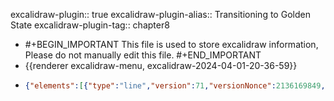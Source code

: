 excalidraw-plugin:: true
excalidraw-plugin-alias:: Transitioning to Golden State
excalidraw-plugin-tag:: chapter8

- #+BEGIN_IMPORTANT
  This file is used to store excalidraw information, Please do not manually edit this file.
  #+END_IMPORTANT
- {{renderer excalidraw-menu, excalidraw-2024-04-01-20-36-59}}
- ```json
  {"elements":[{"type":"line","version":71,"versionNonce":2136169849,"isDeleted":false,"id":"juN5anPYD7l2ZlO9MeJsu","fillStyle":"solid","strokeWidth":2,"strokeStyle":"solid","roughness":1,"opacity":100,"angle":0,"x":333.9742212096602,"y":106.06996313567782,"strokeColor":"#1e1e1e","backgroundColor":"transparent","width":0,"height":440.9593963623047,"seed":1201225175,"groupIds":[],"frameId":null,"roundness":{"type":2},"boundElements":[],"updated":1711996875653,"link":null,"locked":false,"startBinding":null,"endBinding":null,"lastCommittedPoint":null,"startArrowhead":null,"endArrowhead":null,"points":[[0,0],[0,440.9593963623047]]},{"type":"line","version":135,"versionNonce":1479938711,"isDeleted":false,"id":"15Yacxc-Sq_MjGbnGjL7S","fillStyle":"solid","strokeWidth":2,"strokeStyle":"solid","roughness":1,"opacity":100,"angle":0,"x":332.4266137877852,"y":548.4022843026701,"strokeColor":"#1e1e1e","backgroundColor":"transparent","width":542.4699401855469,"height":0,"seed":2139187959,"groupIds":[],"frameId":null,"roundness":{"type":2},"boundElements":[],"updated":1711996875653,"link":null,"locked":false,"startBinding":null,"endBinding":null,"lastCommittedPoint":null,"startArrowhead":null,"endArrowhead":null,"points":[[0,0],[542.4699401855469,0]]},{"type":"text","version":20,"versionNonce":2077967961,"isDeleted":false,"id":"opSipbpRJkOAyX2jGI7hc","fillStyle":"solid","strokeWidth":2,"strokeStyle":"solid","roughness":1,"opacity":100,"angle":0,"x":861.4642333984375,"y":575.3224601745605,"strokeColor":"#1e1e1e","backgroundColor":"transparent","width":44.05995178222656,"height":25,"seed":1597676185,"groupIds":[],"frameId":null,"roundness":null,"boundElements":[],"updated":1711996875653,"link":null,"locked":false,"fontSize":20,"fontFamily":1,"text":"Time","textAlign":"left","verticalAlign":"top","containerId":null,"originalText":"Time","lineHeight":1.25,"baseline":17},{"type":"text","version":3,"versionNonce":925214647,"isDeleted":true,"id":"md8c7wsSuKYVM3VOGIOYX","fillStyle":"solid","strokeWidth":2,"strokeStyle":"solid","roughness":1,"opacity":100,"angle":0,"x":429,"y":102.0012321472168,"strokeColor":"#1e1e1e","backgroundColor":"transparent","width":9.999984741210938,"height":25,"seed":641598807,"groupIds":[],"frameId":null,"roundness":null,"boundElements":[],"updated":1711996875653,"link":null,"locked":false,"fontSize":20,"fontFamily":1,"text":"","textAlign":"left","verticalAlign":"top","containerId":null,"originalText":"","lineHeight":1.25,"baseline":17},{"type":"text","version":190,"versionNonce":1966281529,"isDeleted":false,"id":"J8gT07yLBD1dxsO2rWXoX","fillStyle":"solid","strokeWidth":2,"strokeStyle":"solid","roughness":1,"opacity":100,"angle":0,"x":391.61370849609375,"y":91.63517379760742,"strokeColor":"#1e1e1e","backgroundColor":"transparent","width":422.88580322265625,"height":35,"seed":1369799225,"groupIds":[],"frameId":null,"roundness":null,"boundElements":[],"updated":1711996875653,"link":null,"locked":false,"fontSize":28,"fontFamily":1,"text":"Transitioning from k* > k* gold","textAlign":"left","verticalAlign":"top","containerId":null,"originalText":"Transitioning from k* > k* gold","lineHeight":1.25,"baseline":24},{"type":"text","version":6,"versionNonce":2040895703,"isDeleted":true,"id":"c9P14XyGlI1qelhLyWoRk","fillStyle":"solid","strokeWidth":2,"strokeStyle":"solid","roughness":1,"opacity":100,"angle":0,"x":226,"y":137.0012321472168,"strokeColor":"#1e1e1e","backgroundColor":"transparent","width":9.999984741210938,"height":25,"seed":345057015,"groupIds":[],"frameId":null,"roundness":null,"boundElements":[],"updated":1711996875653,"link":null,"locked":false,"fontSize":20,"fontFamily":1,"text":"","textAlign":"left","verticalAlign":"top","containerId":null,"originalText":"","lineHeight":1.25,"baseline":17},{"type":"text","version":20,"versionNonce":264127513,"isDeleted":false,"id":"_6U_hiLybi78jAUAE-2Cf","fillStyle":"solid","strokeWidth":2,"strokeStyle":"solid","roughness":1,"opacity":100,"angle":0,"x":202.0352020263672,"y":192.36729049682617,"strokeColor":"#1e1e1e","backgroundColor":"transparent","width":94.21989440917969,"height":25,"seed":709575095,"groupIds":[],"frameId":null,"roundness":null,"boundElements":[],"updated":1711996875653,"link":null,"locked":false,"fontSize":20,"fontFamily":1,"text":"Output, y","textAlign":"left","verticalAlign":"top","containerId":null,"originalText":"Output, y","lineHeight":1.25,"baseline":17},{"type":"text","version":88,"versionNonce":88761847,"isDeleted":false,"id":"29akBIaubgjmqdpfroJjB","fillStyle":"solid","strokeWidth":2,"strokeStyle":"solid","roughness":1,"opacity":100,"angle":0,"x":154.93597412109375,"y":301.1976127624512,"strokeColor":"#1e1e1e","backgroundColor":"transparent","width":139.31985473632812,"height":25,"seed":1163291607,"groupIds":[],"frameId":null,"roundness":null,"boundElements":[],"updated":1711996875653,"link":null,"locked":false,"fontSize":20,"fontFamily":1,"text":"Consumption, c","textAlign":"left","verticalAlign":"top","containerId":null,"originalText":"Consumption, c","lineHeight":1.25,"baseline":17},{"type":"text","version":53,"versionNonce":393238777,"isDeleted":false,"id":"hS3WhwJHH_FSSgUK-ATON","fillStyle":"solid","strokeWidth":2,"strokeStyle":"solid","roughness":1,"opacity":100,"angle":0,"x":168.9359588623047,"y":412.9297294616699,"strokeColor":"#1e1e1e","backgroundColor":"transparent","width":127.55987548828125,"height":25,"seed":969845529,"groupIds":[],"frameId":null,"roundness":null,"boundElements":[],"updated":1711996875653,"link":null,"locked":false,"fontSize":20,"fontFamily":1,"text":"Investment, i","textAlign":"left","verticalAlign":"top","containerId":null,"originalText":"Investment, i","lineHeight":1.25,"baseline":17},{"type":"line","version":95,"versionNonce":421039895,"isDeleted":false,"id":"uU-HMQhT0Hlv9VSGS6nN1","fillStyle":"solid","strokeWidth":2,"strokeStyle":"solid","roughness":1,"opacity":100,"angle":0,"x":334.08538818359375,"y":312.8187675476074,"strokeColor":"#f08c00","backgroundColor":"transparent","width":109.037353515625,"height":0,"seed":1492681753,"groupIds":[],"frameId":null,"roundness":{"type":2},"boundElements":[],"updated":1711996875653,"link":null,"locked":false,"startBinding":null,"endBinding":null,"lastCommittedPoint":null,"startArrowhead":null,"endArrowhead":null,"points":[[0,0],[109.037353515625,0]]},{"type":"line","version":58,"versionNonce":231526873,"isDeleted":false,"id":"m8JBL-Pmc--HHABRg4Ciw","fillStyle":"solid","strokeWidth":2,"strokeStyle":"solid","roughness":1,"opacity":100,"angle":0,"x":335.9872131347656,"y":427.5615653991699,"strokeColor":"#e03131","backgroundColor":"transparent","width":105.23373413085938,"height":0,"seed":1142810489,"groupIds":[],"frameId":null,"roundness":{"type":2},"boundElements":[],"updated":1711996875653,"link":null,"locked":false,"startBinding":null,"endBinding":null,"lastCommittedPoint":null,"startArrowhead":null,"endArrowhead":null,"points":[[0,0],[105.23373413085938,0]]},{"type":"line","version":63,"versionNonce":528782391,"isDeleted":false,"id":"Zs_QYuapP-aNR7kxUkvNs","fillStyle":"solid","strokeWidth":2,"strokeStyle":"solid","roughness":1,"opacity":100,"angle":0,"x":334.7193298339844,"y":206.3171501159668,"strokeColor":"#1971c2","backgroundColor":"transparent","width":108.40341186523438,"height":0,"seed":1331741367,"groupIds":[],"frameId":null,"roundness":{"type":2},"boundElements":[],"updated":1711996875653,"link":null,"locked":false,"startBinding":null,"endBinding":null,"lastCommittedPoint":null,"startArrowhead":null,"endArrowhead":null,"points":[[0,0],[108.40341186523438,0]]},{"type":"line","version":144,"versionNonce":2011639481,"isDeleted":false,"id":"kUxk6hSDWogRwc43GZN47","fillStyle":"solid","strokeWidth":2,"strokeStyle":"dotted","roughness":1,"opacity":100,"angle":0,"x":442.48883056640625,"y":133.41425704956055,"strokeColor":"#1e1e1e","backgroundColor":"transparent","width":1.1368683772161603e-13,"height":411.42584228515625,"seed":453967703,"groupIds":[],"frameId":null,"roundness":{"type":2},"boundElements":[],"updated":1711996875653,"link":null,"locked":false,"startBinding":null,"endBinding":null,"lastCommittedPoint":null,"startArrowhead":null,"endArrowhead":null,"points":[[0,0],[-1.1368683772161603e-13,411.42584228515625]]},{"type":"text","version":64,"versionNonce":1081275735,"isDeleted":false,"id":"fQ361w8s4nFE6884JzBR4","fillStyle":"solid","strokeWidth":2,"strokeStyle":"dotted","roughness":1,"opacity":100,"angle":0,"x":363.3116455078125,"y":565.6884880065918,"strokeColor":"#1e1e1e","backgroundColor":"transparent","width":222.45973205566406,"height":25,"seed":1460527801,"groupIds":[],"frameId":null,"roundness":null,"boundElements":[],"updated":1711996875653,"link":null,"locked":false,"fontSize":20,"fontFamily":1,"text":"saving rate is reduced","textAlign":"left","verticalAlign":"top","containerId":null,"originalText":"saving rate is reduced","lineHeight":1.25,"baseline":17},{"type":"freedraw","version":84,"versionNonce":1818423193,"isDeleted":true,"id":"Aqa-cojV6XEaY1jesbtLu","fillStyle":"solid","strokeWidth":2,"strokeStyle":"dotted","roughness":1,"opacity":100,"angle":0,"x":441.8548889160156,"y":206.3171501159668,"strokeColor":"#1971c2","backgroundColor":"transparent","width":162.28817749023438,"height":38.67022705078125,"seed":1136039129,"groupIds":[],"frameId":null,"roundness":null,"boundElements":[],"updated":1711996875653,"link":null,"locked":false,"points":[[0,0],[0.633941650390625,0],[1.90179443359375,1.2678680419921875],[1.90179443359375,1.9018096923828125],[2.535736083984375,3.1696929931640625],[2.535736083984375,3.803619384765625],[3.169677734375,4.43756103515625],[3.169677734375,5.071502685546875],[3.803619384765625,5.7054443359375],[4.43756103515625,6.9733123779296875],[5.071502685546875,7.6072540283203125],[5.7054443359375,8.241195678710938],[6.339385986328125,8.8751220703125],[6.973297119140625,9.509063720703125],[7.60723876953125,10.14300537109375],[8.241180419921875,10.776947021484375],[9.509063720703125,12.044815063476562],[10.776947021484375,13.312698364257812],[11.410888671875,13.946640014648438],[13.946624755859375,14.58056640625],[15.214508056640625,16.482391357421875],[16.482391357421875,17.1163330078125],[17.1163330078125,17.750259399414062],[17.750244140625,17.750259399414062],[18.384185791015625,18.384201049804688],[19.01812744140625,19.018142700195312],[20.2860107421875,19.652084350585938],[20.919952392578125,20.2860107421875],[21.55389404296875,20.2860107421875],[22.82177734375,21.55389404296875],[23.4556884765625,21.55389404296875],[25.991455078125,22.821762084960938],[28.527191162109375,24.723587036132812],[30.42901611328125,25.357528686523438],[32.330841064453125,25.991455078125],[32.96478271484375,25.991455078125],[33.598724365234375,25.991455078125],[34.8665771484375,26.625396728515625],[36.768402099609375,27.893280029296875],[38.67022705078125,27.893280029296875],[41.83990478515625,29.161148071289062],[45.009613037109375,29.161148071289062],[45.643524169921875,29.161148071289062],[46.911407470703125,29.161148071289062],[48.813232421875,29.161148071289062],[50.71502685546875,29.161148071289062],[51.348968505859375,29.161148071289062],[53.25079345703125,29.161148071289062],[60.22412109375,29.161148071289062],[62.12591552734375,29.795074462890625],[62.759857177734375,29.795074462890625],[67.83135986328125,31.062957763671875],[75.43862915039062,32.330841064453125],[77.97439575195312,32.330841064453125],[80.51016235351562,33.598724365234375],[82.41195678710938,33.598724365234375],[85.58163452148438,33.598724365234375],[90.01919555664062,34.866607666015625],[93.82284545898438,35.500518798828125],[96.99252319335938,36.13446044921875],[97.62643432617188,36.13446044921875],[102.69796752929688,36.13446044921875],[105.86764526367188,38.036285400390625],[108.40341186523438,38.036285400390625],[110.93917846679688,38.036285400390625],[111.57308959960938,38.67022705078125],[120.44821166992188,38.67022705078125],[121.08218383789062,38.67022705078125],[124.25186157226562,38.67022705078125],[125.51974487304688,38.67022705078125],[129.32339477539062,38.67022705078125],[132.49307250976562,38.67022705078125],[135.66275024414062,38.67022705078125],[137.56454467773438,38.67022705078125],[140.10031127929688,38.67022705078125],[152.14517211914062,38.67022705078125],[154.04696655273438,38.67022705078125],[157.85055541992188,38.67022705078125],[159.11843872070312,38.67022705078125],[161.02029418945312,38.67022705078125],[162.28817749023438,38.67022705078125],[162.28817749023438,38.67022705078125]],"lastCommittedPoint":null,"simulatePressure":true,"pressures":[]},{"type":"line","version":209,"versionNonce":1246859799,"isDeleted":false,"id":"zzQYdNodqTs6CIqOg-JeH","fillStyle":"solid","strokeWidth":2,"strokeStyle":"solid","roughness":1,"opacity":100,"angle":0,"x":444.390625,"y":207.58501815795898,"strokeColor":"#1971c2","backgroundColor":"transparent","width":484.3287353515625,"height":38.03630065917969,"seed":1634964601,"groupIds":[],"frameId":null,"roundness":{"type":2},"boundElements":[],"updated":1711996898416,"link":null,"locked":false,"startBinding":null,"endBinding":null,"lastCommittedPoint":null,"startArrowhead":null,"endArrowhead":null,"points":[[0,0],[192.71722412109375,38.03630065917969],[484.3287353515625,38.03630065917969]]},{"type":"text","version":2,"versionNonce":200264375,"isDeleted":true,"id":"uai2rDwaHi-0_Cht7M4ws","fillStyle":"solid","strokeWidth":2,"strokeStyle":"dotted","roughness":1,"opacity":100,"angle":0,"x":928,"y":246.0012321472168,"strokeColor":"#1971c2","backgroundColor":"transparent","width":9.999984741210938,"height":25,"seed":1805204599,"groupIds":[],"frameId":null,"roundness":null,"boundElements":[],"updated":1711996893660,"link":null,"locked":false,"fontSize":20,"fontFamily":1,"text":"","textAlign":"left","verticalAlign":"top","containerId":null,"originalText":"","lineHeight":1.25,"baseline":17},{"type":"line","version":83,"versionNonce":1036158841,"isDeleted":false,"id":"IajtGZO7TmbN6SKXv_khQ","fillStyle":"solid","strokeWidth":2,"strokeStyle":"solid","roughness":1,"opacity":100,"angle":0,"x":446.2924499511719,"y":314.7205619812012,"strokeColor":"#f08c00","backgroundColor":"transparent","width":0,"height":36.13446044921875,"seed":59193431,"groupIds":[],"frameId":null,"roundness":{"type":2},"boundElements":[],"updated":1711996914591,"link":null,"locked":false,"startBinding":null,"endBinding":null,"lastCommittedPoint":null,"startArrowhead":null,"endArrowhead":null,"points":[[0,0],[0,-36.13446044921875]]},{"type":"line","version":245,"versionNonce":1741081273,"isDeleted":false,"id":"AEXa_QOIOcYZwGLU16ip1","fillStyle":"solid","strokeWidth":2,"strokeStyle":"solid","roughness":1,"opacity":100,"angle":0,"x":447.5603332519531,"y":279.85395431518555,"strokeColor":"#f08c00","backgroundColor":"transparent","width":470.3821105957031,"height":20.286041259765625,"seed":815226295,"groupIds":[],"frameId":null,"roundness":{"type":2},"boundElements":[],"updated":1711996932158,"link":null,"locked":false,"startBinding":null,"endBinding":null,"lastCommittedPoint":null,"startArrowhead":null,"endArrowhead":null,"points":[[0,0],[94.45675659179688,20.286041259765625],[470.3821105957031,19.652099609375]]},{"type":"line","version":83,"versionNonce":812703415,"isDeleted":false,"id":"7fSmd0cGLD5a_hBrF_JuW","fillStyle":"solid","strokeWidth":2,"strokeStyle":"dotted","roughness":1,"opacity":100,"angle":0,"x":446.2924499511719,"y":312.1848258972168,"strokeColor":"#f08c00","backgroundColor":"transparent","width":484.9626770019531,"height":0,"seed":454832249,"groupIds":[],"frameId":null,"roundness":{"type":2},"boundElements":[],"updated":1711996941008,"link":null,"locked":false,"startBinding":null,"endBinding":null,"lastCommittedPoint":null,"startArrowhead":null,"endArrowhead":null,"points":[[0,0],[484.9626770019531,0]]},{"type":"line","version":90,"versionNonce":1996861177,"isDeleted":false,"id":"7THJY1-dOR-LBOzQz9rYA","fillStyle":"solid","strokeWidth":2,"strokeStyle":"dotted","roughness":1,"opacity":100,"angle":0,"x":446.9263916015625,"y":205.04926681518555,"strokeColor":"#1971c2","backgroundColor":"transparent","width":485.59661865234375,"height":0,"seed":812899575,"groupIds":[],"frameId":null,"roundness":{"type":2},"boundElements":[],"updated":1711996948041,"link":null,"locked":false,"startBinding":null,"endBinding":null,"lastCommittedPoint":null,"startArrowhead":null,"endArrowhead":null,"points":[[0,0],[485.59661865234375,0]]},{"type":"line","version":50,"versionNonce":631264599,"isDeleted":false,"id":"-cWkBZ_Sq0Z48hUNGc0fW","fillStyle":"solid","strokeWidth":2,"strokeStyle":"dotted","roughness":1,"opacity":100,"angle":0,"x":444.390625,"y":429.4633598327637,"strokeColor":"#e03131","backgroundColor":"transparent","width":485.59661865234375,"height":0,"seed":1721697465,"groupIds":[],"frameId":null,"roundness":{"type":2},"boundElements":[],"updated":1711996954792,"link":null,"locked":false,"startBinding":null,"endBinding":null,"lastCommittedPoint":null,"startArrowhead":null,"endArrowhead":null,"points":[[0,0],[485.59661865234375,0]]},{"type":"line","version":30,"versionNonce":1796918745,"isDeleted":false,"id":"_4ixX-XE3jUIgB0S0I-tV","fillStyle":"solid","strokeWidth":2,"strokeStyle":"solid","roughness":1,"opacity":100,"angle":0,"x":443.7566833496094,"y":429.4633598327637,"strokeColor":"#e03131","backgroundColor":"transparent","width":0,"height":37.402374267578125,"seed":300821399,"groupIds":[],"frameId":null,"roundness":{"type":2},"boundElements":[],"updated":1711996963325,"link":null,"locked":false,"startBinding":null,"endBinding":null,"lastCommittedPoint":null,"startArrowhead":null,"endArrowhead":null,"points":[[0,0],[0,37.402374267578125]]},{"type":"line","version":102,"versionNonce":216001305,"isDeleted":false,"id":"F5r5PF8O0XFpTcZrWpyC9","fillStyle":"solid","strokeWidth":2,"strokeStyle":"solid","roughness":1,"opacity":100,"angle":0,"x":443.7566833496094,"y":465.59785079956055,"strokeColor":"#e03131","backgroundColor":"transparent","width":492.5699157714844,"height":0,"seed":595212631,"groupIds":[],"frameId":null,"roundness":{"type":2},"boundElements":[],"updated":1711996971359,"link":null,"locked":false,"startBinding":null,"endBinding":null,"lastCommittedPoint":null,"startArrowhead":null,"endArrowhead":null,"points":[[0,0],[492.5699157714844,0]]},{"type":"text","version":357,"versionNonce":360356471,"isDeleted":false,"id":"WEZPKHc7m-RkDK3STVqpE","fillStyle":"solid","strokeWidth":2,"strokeStyle":"solid","roughness":1,"opacity":100,"angle":0,"x":477.59979248046875,"y":146.01829147338867,"strokeColor":"#2f9e44","backgroundColor":"transparent","width":589.0794677734375,"height":25,"seed":16506455,"groupIds":[],"frameId":null,"roundness":null,"boundElements":[],"updated":1711997175811,"link":null,"locked":false,"fontSize":20,"fontFamily":1,"text":"Note: decrease in s -> decrease of k* -> decrease of f(k*)","textAlign":"left","verticalAlign":"top","containerId":null,"originalText":"Note: decrease in s -> decrease of k* -> decrease of f(k*)","lineHeight":1.25,"baseline":17},{"type":"text","version":55,"versionNonce":1691085369,"isDeleted":true,"id":"CE5Jv99C4gKjxOImhlz-G","fillStyle":"solid","strokeWidth":2,"strokeStyle":"solid","roughness":1,"opacity":100,"angle":0,"x":559.4045104980469,"y":278.8304557800293,"strokeColor":"#1971c2","backgroundColor":"transparent","width":526.5595092773438,"height":25,"seed":1174645049,"groupIds":[],"frameId":null,"roundness":null,"boundElements":[],"updated":1711997161587,"link":null,"locked":false,"fontSize":20,"fontFamily":1,"text":"Decrease in s -> dedcrease of k* -> decrease of f(k","textAlign":"left","verticalAlign":"top","containerId":null,"originalText":"Decrease in s -> dedcrease of k* -> decrease of f(k","lineHeight":1.25,"baseline":17},{"type":"text","version":2,"versionNonce":384378873,"isDeleted":true,"id":"DHwtqJEyAuZIS_jFM8aTH","fillStyle":"solid","strokeWidth":2,"strokeStyle":"solid","roughness":1,"opacity":100,"angle":0,"x":960.4045104980469,"y":222.8304557800293,"strokeColor":"#2f9e44","backgroundColor":"transparent","width":9.999984741210938,"height":25,"seed":574857785,"groupIds":[],"frameId":null,"roundness":null,"boundElements":[],"updated":1711997179300,"link":null,"locked":false,"fontSize":20,"fontFamily":1,"text":"","textAlign":"left","verticalAlign":"top","containerId":null,"originalText":"","lineHeight":1.25,"baseline":17},{"type":"text","version":11,"versionNonce":776411769,"isDeleted":false,"id":"5k54VF83t9iN04vXqI5vC","fillStyle":"solid","strokeWidth":2,"strokeStyle":"solid","roughness":1,"opacity":100,"angle":0,"x":960.4045104980469,"y":216.8304557800293,"strokeColor":"#1971c2","backgroundColor":"transparent","width":86.55989074707031,"height":25,"seed":2103973175,"groupIds":[],"frameId":null,"roundness":null,"boundElements":[],"updated":1711997185566,"link":null,"locked":false,"fontSize":20,"fontFamily":1,"text":"y = f(k*)","textAlign":"left","verticalAlign":"top","containerId":null,"originalText":"y = f(k*)","lineHeight":1.25,"baseline":17},{"type":"text","version":44,"versionNonce":702573913,"isDeleted":false,"id":"lGHRqJR8tfPV4w4U4ufcK","fillStyle":"solid","strokeWidth":2,"strokeStyle":"solid","roughness":1,"opacity":100,"angle":0,"x":936.1184997558594,"y":284.15168380737305,"strokeColor":"#f08c00","backgroundColor":"transparent","width":136.7798309326172,"height":25,"seed":793734103,"groupIds":[],"frameId":null,"roundness":null,"boundElements":[],"updated":1711997215801,"link":null,"locked":false,"fontSize":20,"fontFamily":1,"text":"c = f(k*) (1-s)","textAlign":"left","verticalAlign":"top","containerId":null,"originalText":"c = f(k*) (1-s)","lineHeight":1.25,"baseline":17},{"type":"text","version":33,"versionNonce":1379520953,"isDeleted":false,"id":"AXdEeIzPPk8sEp6pQmTV8","fillStyle":"solid","strokeWidth":2,"strokeStyle":"solid","roughness":1,"opacity":100,"angle":0,"x":947.6542663574219,"y":436.3214225769043,"strokeColor":"#e03131","backgroundColor":"transparent","width":92.41987609863281,"height":25,"seed":1511186425,"groupIds":[],"frameId":null,"roundness":null,"boundElements":[],"updated":1711997240840,"link":null,"locked":false,"fontSize":20,"fontFamily":1,"text":"i = sf(k*)","textAlign":"left","verticalAlign":"top","containerId":null,"originalText":"i = sf(k*)","lineHeight":1.25,"baseline":17},{"type":"line","version":181,"versionNonce":843273751,"isDeleted":false,"id":"SyWA6E6bYa_0nwt1uO59J","fillStyle":"solid","strokeWidth":2,"strokeStyle":"solid","roughness":1,"opacity":100,"angle":0,"x":372.6945276061447,"y":730.3299818391101,"strokeColor":"#1e1e1e","backgroundColor":"transparent","width":0,"height":440.9593963623047,"seed":1634663383,"groupIds":[],"frameId":null,"roundness":{"type":2},"boundElements":[],"updated":1711997260779,"link":null,"locked":false,"startBinding":null,"endBinding":null,"lastCommittedPoint":null,"startArrowhead":null,"endArrowhead":null,"points":[[0,0],[0,440.9593963623047]]},{"type":"line","version":245,"versionNonce":1975417655,"isDeleted":false,"id":"Kjc3cbY9j23h5iOIch0rF","fillStyle":"solid","strokeWidth":2,"strokeStyle":"solid","roughness":1,"opacity":100,"angle":0,"x":371.1469201842697,"y":1172.6623030061023,"strokeColor":"#1e1e1e","backgroundColor":"transparent","width":542.4699401855469,"height":0,"seed":334457079,"groupIds":[],"frameId":null,"roundness":{"type":2},"boundElements":[],"updated":1711997260779,"link":null,"locked":false,"startBinding":null,"endBinding":null,"lastCommittedPoint":null,"startArrowhead":null,"endArrowhead":null,"points":[[0,0],[542.4699401855469,0]]},{"type":"text","version":130,"versionNonce":618134615,"isDeleted":false,"id":"pgrIlAffWU_5VLQUBTmib","fillStyle":"solid","strokeWidth":2,"strokeStyle":"solid","roughness":1,"opacity":100,"angle":0,"x":900.1845397949219,"y":1199.5824788779928,"strokeColor":"#1e1e1e","backgroundColor":"transparent","width":44.05995178222656,"height":25,"seed":841298455,"groupIds":[],"frameId":null,"roundness":null,"boundElements":[],"updated":1711997260779,"link":null,"locked":false,"fontSize":20,"fontFamily":1,"text":"Time","textAlign":"left","verticalAlign":"top","containerId":null,"originalText":"Time","lineHeight":1.25,"baseline":17},{"type":"text","version":302,"versionNonce":1131217529,"isDeleted":false,"id":"sJOAjozSsNmuHaELb0Hso","fillStyle":"solid","strokeWidth":2,"strokeStyle":"solid","roughness":1,"opacity":100,"angle":0,"x":430.3340148925781,"y":715.8951925010397,"strokeColor":"#1e1e1e","backgroundColor":"transparent","width":426.24578857421875,"height":35,"seed":1426380599,"groupIds":[],"frameId":null,"roundness":null,"boundElements":[],"updated":1711997265317,"link":null,"locked":false,"fontSize":28,"fontFamily":1,"text":"Transitioning from k* < k* gold","textAlign":"left","verticalAlign":"top","containerId":null,"originalText":"Transitioning from k* < k* gold","lineHeight":1.25,"baseline":24},{"type":"text","version":130,"versionNonce":648549015,"isDeleted":false,"id":"j8IrJTH-iwf001A7XBqCv","fillStyle":"solid","strokeWidth":2,"strokeStyle":"solid","roughness":1,"opacity":100,"angle":0,"x":240.75550842285156,"y":816.6273092002584,"strokeColor":"#1e1e1e","backgroundColor":"transparent","width":94.21989440917969,"height":25,"seed":49469527,"groupIds":[],"frameId":null,"roundness":null,"boundElements":[],"updated":1711997260779,"link":null,"locked":false,"fontSize":20,"fontFamily":1,"text":"Output, y","textAlign":"left","verticalAlign":"top","containerId":null,"originalText":"Output, y","lineHeight":1.25,"baseline":17},{"type":"text","version":198,"versionNonce":1733797815,"isDeleted":false,"id":"qxmC9Y9aF9tNthf5yP_c6","fillStyle":"solid","strokeWidth":2,"strokeStyle":"solid","roughness":1,"opacity":100,"angle":0,"x":193.65628051757812,"y":925.4576314658834,"strokeColor":"#1e1e1e","backgroundColor":"transparent","width":139.31985473632812,"height":25,"seed":29603191,"groupIds":[],"frameId":null,"roundness":null,"boundElements":[],"updated":1711997260779,"link":null,"locked":false,"fontSize":20,"fontFamily":1,"text":"Consumption, c","textAlign":"left","verticalAlign":"top","containerId":null,"originalText":"Consumption, c","lineHeight":1.25,"baseline":17},{"type":"text","version":163,"versionNonce":1402443991,"isDeleted":false,"id":"uVj71LwjVLTvpxkqG-Y6T","fillStyle":"solid","strokeWidth":2,"strokeStyle":"solid","roughness":1,"opacity":100,"angle":0,"x":207.65626525878906,"y":1037.1897481651022,"strokeColor":"#1e1e1e","backgroundColor":"transparent","width":127.55987548828125,"height":25,"seed":1757146775,"groupIds":[],"frameId":null,"roundness":null,"boundElements":[],"updated":1711997260779,"link":null,"locked":false,"fontSize":20,"fontFamily":1,"text":"Investment, i","textAlign":"left","verticalAlign":"top","containerId":null,"originalText":"Investment, i","lineHeight":1.25,"baseline":17},{"type":"line","version":205,"versionNonce":1358718455,"isDeleted":false,"id":"2KSMjsINnjsDyQYf-UvGz","fillStyle":"solid","strokeWidth":2,"strokeStyle":"solid","roughness":1,"opacity":100,"angle":0,"x":372.8056945800781,"y":937.0787862510397,"strokeColor":"#f08c00","backgroundColor":"transparent","width":109.037353515625,"height":0,"seed":1922040759,"groupIds":[],"frameId":null,"roundness":{"type":2},"boundElements":[],"updated":1711997260779,"link":null,"locked":false,"startBinding":null,"endBinding":null,"lastCommittedPoint":null,"startArrowhead":null,"endArrowhead":null,"points":[[0,0],[109.037353515625,0]]},{"type":"line","version":168,"versionNonce":512397079,"isDeleted":false,"id":"4iGLw_aoTwyuGd7cOX9wg","fillStyle":"solid","strokeWidth":2,"strokeStyle":"solid","roughness":1,"opacity":100,"angle":0,"x":374.70751953125,"y":1051.8215841026022,"strokeColor":"#e03131","backgroundColor":"transparent","width":105.23373413085938,"height":0,"seed":258241751,"groupIds":[],"frameId":null,"roundness":{"type":2},"boundElements":[],"updated":1711997260779,"link":null,"locked":false,"startBinding":null,"endBinding":null,"lastCommittedPoint":null,"startArrowhead":null,"endArrowhead":null,"points":[[0,0],[105.23373413085938,0]]},{"type":"line","version":173,"versionNonce":649499703,"isDeleted":false,"id":"Z8F3CISL5aov8LSJTisPC","fillStyle":"solid","strokeWidth":2,"strokeStyle":"solid","roughness":1,"opacity":100,"angle":0,"x":373.43963623046875,"y":830.577168819399,"strokeColor":"#1971c2","backgroundColor":"transparent","width":108.40341186523438,"height":0,"seed":919454199,"groupIds":[],"frameId":null,"roundness":{"type":2},"boundElements":[],"updated":1711997260779,"link":null,"locked":false,"startBinding":null,"endBinding":null,"lastCommittedPoint":null,"startArrowhead":null,"endArrowhead":null,"points":[[0,0],[108.40341186523438,0]]},{"type":"line","version":254,"versionNonce":291829079,"isDeleted":false,"id":"Y2aem8jSmPpWPoyRaUR5C","fillStyle":"solid","strokeWidth":2,"strokeStyle":"dotted","roughness":1,"opacity":100,"angle":0,"x":481.2091369628906,"y":757.6742757529928,"strokeColor":"#1e1e1e","backgroundColor":"transparent","width":1.1368683772161603e-13,"height":411.42584228515625,"seed":2043702039,"groupIds":[],"frameId":null,"roundness":{"type":2},"boundElements":[],"updated":1711997260779,"link":null,"locked":false,"startBinding":null,"endBinding":null,"lastCommittedPoint":null,"startArrowhead":null,"endArrowhead":null,"points":[[0,0],[-1.1368683772161603e-13,411.42584228515625]]},{"type":"text","version":174,"versionNonce":367669879,"isDeleted":false,"id":"mAAPuq24GQ7KK3JsdC-tw","fillStyle":"solid","strokeWidth":2,"strokeStyle":"dotted","roughness":1,"opacity":100,"angle":0,"x":402.0319519042969,"y":1189.948506710024,"strokeColor":"#1e1e1e","backgroundColor":"transparent","width":222.45973205566406,"height":25,"seed":1424027703,"groupIds":[],"frameId":null,"roundness":null,"boundElements":[],"updated":1711997260779,"link":null,"locked":false,"fontSize":20,"fontFamily":1,"text":"saving rate is reduced","textAlign":"left","verticalAlign":"top","containerId":null,"originalText":"saving rate is reduced","lineHeight":1.25,"baseline":17},{"type":"line","version":410,"versionNonce":307010423,"isDeleted":false,"id":"Fp625hNbyXrWe3PbH-Vh1","fillStyle":"solid","strokeWidth":2,"strokeStyle":"solid","roughness":1,"opacity":100,"angle":0,"x":483.1109313964844,"y":831.8450368613912,"strokeColor":"#1971c2","backgroundColor":"transparent","width":471.6499786376953,"height":29.319618225097656,"seed":1105449303,"groupIds":[],"frameId":null,"roundness":{"type":2},"boundElements":[],"updated":1711997305274,"link":null,"locked":false,"startBinding":null,"endBinding":null,"lastCommittedPoint":null,"startArrowhead":null,"endArrowhead":null,"points":[[0,0],[188.75508880615234,-21.395404815673828],[471.6499786376953,-29.319618225097656]]},{"type":"line","version":238,"versionNonce":870549721,"isDeleted":false,"id":"yxpw2zMC6jMZIqCDoVEGq","fillStyle":"solid","strokeWidth":2,"strokeStyle":"solid","roughness":1,"opacity":100,"angle":0,"x":485.01275634765625,"y":938.9805806846334,"strokeColor":"#f08c00","backgroundColor":"transparent","width":0,"height":28.051788330078125,"seed":170757751,"groupIds":[],"frameId":null,"roundness":{"type":2},"boundElements":[],"updated":1711997323835,"link":null,"locked":false,"startBinding":null,"endBinding":null,"lastCommittedPoint":null,"startArrowhead":null,"endArrowhead":null,"points":[[0,0],[0,28.051788330078125]]},{"type":"line","version":410,"versionNonce":991321241,"isDeleted":false,"id":"tRQZGCSM5dtXTFhmmPTkG","fillStyle":"solid","strokeWidth":2,"strokeStyle":"solid","roughness":1,"opacity":100,"angle":0,"x":481.5260772705078,"y":969.8850377769186,"strokeColor":"#f08c00","backgroundColor":"transparent","width":475.1366729736328,"height":46.11896514892578,"seed":1484957591,"groupIds":[],"frameId":null,"roundness":{"type":2},"boundElements":[],"updated":1711997316829,"link":null,"locked":false,"startBinding":null,"endBinding":null,"lastCommittedPoint":null,"startArrowhead":null,"endArrowhead":null,"points":[[0,0],[99.21131896972656,-45.485023498535156],[475.1366729736328,-46.11896514892578]]},{"type":"line","version":193,"versionNonce":156090103,"isDeleted":false,"id":"b03Yu14SdP2YtXsg_nnzd","fillStyle":"solid","strokeWidth":2,"strokeStyle":"dotted","roughness":1,"opacity":100,"angle":0,"x":485.01275634765625,"y":936.444844600649,"strokeColor":"#f08c00","backgroundColor":"transparent","width":484.9626770019531,"height":0,"seed":186096823,"groupIds":[],"frameId":null,"roundness":{"type":2},"boundElements":[],"updated":1711997260779,"link":null,"locked":false,"startBinding":null,"endBinding":null,"lastCommittedPoint":null,"startArrowhead":null,"endArrowhead":null,"points":[[0,0],[484.9626770019531,0]]},{"type":"line","version":200,"versionNonce":1430833175,"isDeleted":false,"id":"wLBinuLlmUnY7Q6xAAS6V","fillStyle":"solid","strokeWidth":2,"strokeStyle":"dotted","roughness":1,"opacity":100,"angle":0,"x":485.6466979980469,"y":829.3092855186178,"strokeColor":"#1971c2","backgroundColor":"transparent","width":485.59661865234375,"height":0,"seed":1167125975,"groupIds":[],"frameId":null,"roundness":{"type":2},"boundElements":[],"updated":1711997260779,"link":null,"locked":false,"startBinding":null,"endBinding":null,"lastCommittedPoint":null,"startArrowhead":null,"endArrowhead":null,"points":[[0,0],[485.59661865234375,0]]},{"type":"line","version":160,"versionNonce":994422071,"isDeleted":false,"id":"j8zUZsgsifvKs3T2DvUzY","fillStyle":"solid","strokeWidth":2,"strokeStyle":"dotted","roughness":1,"opacity":100,"angle":0,"x":483.1109313964844,"y":1053.723378536196,"strokeColor":"#e03131","backgroundColor":"transparent","width":485.59661865234375,"height":0,"seed":1124276983,"groupIds":[],"frameId":null,"roundness":{"type":2},"boundElements":[],"updated":1711997260779,"link":null,"locked":false,"startBinding":null,"endBinding":null,"lastCommittedPoint":null,"startArrowhead":null,"endArrowhead":null,"points":[[0,0],[485.59661865234375,0]]},{"type":"line","version":182,"versionNonce":475965945,"isDeleted":false,"id":"jlxYeyJtXT0hJzPH7QZPv","fillStyle":"solid","strokeWidth":2,"strokeStyle":"solid","roughness":1,"opacity":100,"angle":0,"x":482.47698974609375,"y":1053.723378536196,"strokeColor":"#e03131","backgroundColor":"transparent","width":1.5848541259765625,"height":41.047447204589844,"seed":1743954967,"groupIds":[],"frameId":null,"roundness":{"type":2},"boundElements":[],"updated":1711997347708,"link":null,"locked":false,"startBinding":null,"endBinding":null,"lastCommittedPoint":null,"startArrowhead":null,"endArrowhead":null,"points":[[0,0],[-1.5848541259765625,-41.047447204589844]]},{"type":"line","version":341,"versionNonce":397220729,"isDeleted":false,"id":"yRj-Ri5tTm4s9q0BQxrTM","fillStyle":"solid","strokeWidth":2,"strokeStyle":"solid","roughness":1,"opacity":100,"angle":0,"x":479.3072814941406,"y":1012.2004369468405,"strokeColor":"#e03131","backgroundColor":"transparent","width":494.9471969604492,"height":3.9621353149414062,"seed":341051703,"groupIds":[],"frameId":null,"roundness":{"type":2},"boundElements":[],"updated":1711997342897,"link":null,"locked":false,"startBinding":null,"endBinding":null,"lastCommittedPoint":null,"startArrowhead":null,"endArrowhead":null,"points":[[0,0],[494.9471969604492,-3.9621353149414062]]},{"type":"text","version":491,"versionNonce":1582226745,"isDeleted":false,"id":"jbzpEzN-8npGTiK1vZhj5","fillStyle":"solid","strokeWidth":2,"strokeStyle":"solid","roughness":1,"opacity":100,"angle":0,"x":516.3200988769531,"y":770.2783101768209,"strokeColor":"#2f9e44","backgroundColor":"transparent","width":563.2794189453125,"height":25,"seed":898353751,"groupIds":[],"frameId":null,"roundness":null,"boundElements":[],"updated":1711997280247,"link":null,"locked":false,"fontSize":20,"fontFamily":1,"text":"Note: increase in s -> increase of k* -> increase of f(k*)","textAlign":"left","verticalAlign":"top","containerId":null,"originalText":"Note: increase in s -> increase of k* -> increase of f(k*)","lineHeight":1.25,"baseline":17},{"type":"text","version":141,"versionNonce":1788714457,"isDeleted":false,"id":"uuBCfZs5-AExaJoQtZmdt","fillStyle":"solid","strokeWidth":2,"strokeStyle":"solid","roughness":1,"opacity":100,"angle":0,"x":991.9930114746094,"y":807.808728572817,"strokeColor":"#1971c2","backgroundColor":"transparent","width":86.55989074707031,"height":25,"seed":409888631,"groupIds":[],"frameId":null,"roundness":null,"boundElements":[],"updated":1711997309803,"link":null,"locked":false,"fontSize":20,"fontFamily":1,"text":"y = f(k*)","textAlign":"left","verticalAlign":"top","containerId":null,"originalText":"y = f(k*)","lineHeight":1.25,"baseline":17},{"type":"text","version":154,"versionNonce":73370327,"isDeleted":false,"id":"xxdAAAbAzcYVmc07oACIM","fillStyle":"solid","strokeWidth":2,"strokeStyle":"solid","roughness":1,"opacity":100,"angle":0,"x":974.8388061523438,"y":908.4117025108053,"strokeColor":"#f08c00","backgroundColor":"transparent","width":136.7798309326172,"height":25,"seed":2067816599,"groupIds":[],"frameId":null,"roundness":null,"boundElements":[],"updated":1711997260779,"link":null,"locked":false,"fontSize":20,"fontFamily":1,"text":"c = f(k*) (1-s)","textAlign":"left","verticalAlign":"top","containerId":null,"originalText":"c = f(k*) (1-s)","lineHeight":1.25,"baseline":17},{"type":"text","version":164,"versionNonce":1299515705,"isDeleted":false,"id":"BgQSvh8NzYxvNOsRx7o32","fillStyle":"solid","strokeWidth":2,"strokeStyle":"solid","roughness":1,"opacity":100,"angle":0,"x":986.3745727539062,"y":1020.9603170127584,"strokeColor":"#e03131","backgroundColor":"transparent","width":92.41987609863281,"height":25,"seed":1605776823,"groupIds":[],"frameId":null,"roundness":null,"boundElements":[],"updated":1711997350335,"link":null,"locked":false,"fontSize":20,"fontFamily":1,"text":"i = sf(k*)","textAlign":"left","verticalAlign":"top","containerId":null,"originalText":"i = sf(k*)","lineHeight":1.25,"baseline":17}],"files":{},"appState":{"gridSize":null,"viewBackgroundColor":"#ffffff","zoom":{"value":0.8},"offsetTop":19.998767852783203,"offsetLeft":0,"scrollX":-86.37406921386719,"scrollY":110.81656778599631,"viewModeEnabled":false,"zenModeEnabled":false}}
  ```